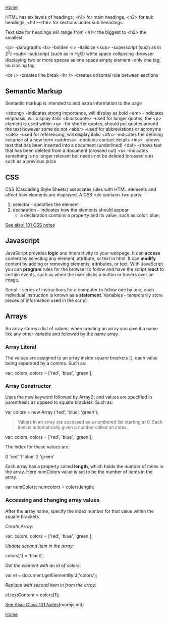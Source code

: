 
[Home](README.md)

HTML has six levels of headings: \<h1> for main headings, \<h2> for sub headings, \<h3>-\<h6> for sections under sub heeadings.  

Text size for headings will range from \<h1>: the biggest to \<h2> the smallest.

\<p> -paragraphs
\<b> -bolden
\<i> -italicize
\<sup> -superscript (such as in 2<sup>2</sup>)
\<sub> -subscript (such as in H<sub>2</sub>O)
white space collapsing -browser displaying two or more spaces as one space
empty element -only one tag, no closing tag

\<br /> -creates line break
\<hr /> -creates orizontal rule between sections

## Semantic Markup

Semantic markup is intended to add extra information to the page  

\<strong> -indicates strong importance, will display as bold
\<em> -indicates emphasis, will display italic
\<blockquote> -used for longer quotes, the \<p> element is used within
\<q> -for shorter quotes, should put quotes around the text however some do not
\<abbr> -used for abbreviations or acronyms
\<cite> -used for referencing, will display italic
\<dfn> -indicates the defining instance of a new term
\<address> -contains contact details
\<ins> -shows text that has been inserted into a document (underlined)
\<del> -shows text that has been deleted from a document (crossed out)
\<s> -indicates something is no longer relevant but needs not be deleted (crossed out) such as a previous price

## CSS

CSS (Cascading Style Sheets) associates rules with HTML elements and affect how elements are displayed. A CSS rule contains two parts:  
1. selector - specifies the element
1. declaration - indicates how the elements should appear
    - a declaration contains a property and its value, such as color: blue;

[See also: 101 CSS notes](css.md)

## Javascript

JavaScript provides **logic** and interactivity to your webpage. It can **access** content by selecting any element, attribute, or text in html. It can **modify** content by adding or removing elements, attributes, or text. With JavaScript you can **program** rules for the browser to follow and have the script **react** to certain events, such as when the user clicks a button or hovers over an image.

Script - series of instructions for a computer to follow one by one, each individual instruction is known as a **statement**.
Variables - temporarily store pieces of information used in the script

## Arrays

 An array stores a list of values, when creating an array you give it a name like any other variable and followed by the name array. 

### Array Literal
The values are assigned to an array inside square brackets [], each value being separated by a comma. Such as:  

var: colors;
colors = ['red', 'blue', 'green'];

### Array Constructor
Uses the new keyword followed by Array(); and values are specified in parenthesis as oppsed to square brackets. Such as:  

var colors = new Array ('red', 'blue', 'green');

> Values in an array are accessed as a numbered list starting at 0. Each item is automatically given a number called an index.  

var: colors;
colors = ['red', 'blue', 'green'];  

The index for these values are:  

0 'red'
1 'blue'
2 'green'

Each array has a property called **length**, which holds the number of items in the array. Here numColors value is set to be the number of items in the array:   

var numColors;
numcolors = colors.length;

### Accessing and changing array values

After the array name, specify the index number for that value within the square brackets  

*Create Array:*  

var: colors;
colors = ['red', 'blue', 'green'];  

*Update second item in the array:*  

colors\[1] = 'black';

*Get the element with an id of colors:*  

var el = document.getElementById('colors');  

*Replace with second item in from the array:*  

el.textContent = colors\[1];

[See Also: Class 101 Notes](javascript.md)(morejs.md)

[Home](README.md)

